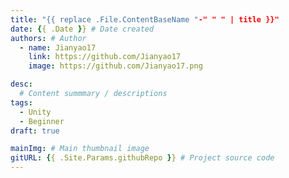 ```yaml
---
title: "{{ replace .File.ContentBaseName "-" " " | title }}"
date: {{ .Date }} # Date created
authors: # Author
  - name: Jianyao17
    link: https://github.com/Jianyao17
    image: https://github.com/Jianyao17.png

desc: 
  # Content summmary / descriptions
tags:
  - Unity
  - Beginner
draft: true

mainImg: # Main thumbnail image
gitURL: {{ .Site.Params.githubRepo }} # Project source code
---
```

